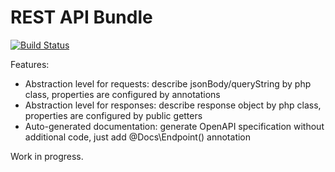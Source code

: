 # REST API Bundle

[![Build Status](https://github.com/troytft/rest-api-bundle/workflows/Tests/badge.svg)](https://github.com/troytft/rest-api-bundle/workflows/Tests/badge.svg)

Features:
* Abstraction level for requests: describe jsonBody/queryString by php class, properties are configured by annotations 
* Abstraction level for responses: describe response object by php class, properties are configured by public getters
* Auto-generated documentation: generate OpenAPI specification without additional code, just add @Docs\Endpoint() annotation

Work in progress.
